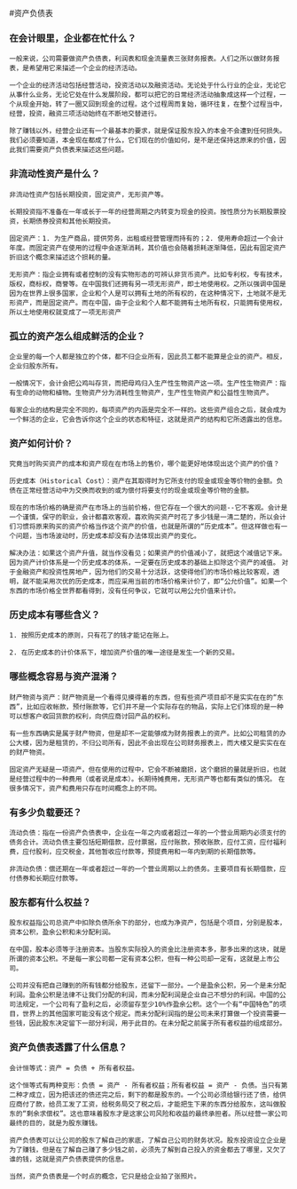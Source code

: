 #资产负债表

### 在会计眼里，企业都在忙什么？

`一般来说，公司需要做资产负债表，利润表和现金流量表三张财务报表。人们之所以做财务报表，是希望用它来描述一个企业的经济活动。`

`一个企业的经济活动包括经营活动，投资活动以及融资活动。无论处于什么行业的企业，无论它从事什么业务，无论它处在什么发展阶段，都可以把它的日常经济活动抽象成这样一个过程，一个从现金开始，转了一圈又回到现金的过程。这个过程周而复始，循环往复，在整个过程当中，经营，投资，融资三项活动始终在不断地交替进行。`

`除了赚钱以外，经营企业还有一个最基本的要求，就是保证股东投入的本金不会遭到任何损失。我们必须要知道，本金现在都成了什么，它们现在的价值如何，是不是还保持这原来的价值，因此我们需要资产负债表来描述这些问题。`

### 非流动性资产是什么？

`非流动性资产包括长期投资，固定资产，无形资产等。`

`长期投资指不准备在一年或长于一年的经营周期之内转变为现金的投资。按性质分为长期股票投资，长期债券投资和其他长期投资。`

`固定资产：1. 为生产商品，提供劳务，出租或经营管理而持有的；2. 使用寿命超过一个会计年度。而固定资产在使用的过程中会逐渐消耗，其价值也会随着损耗逐渐降低，因此有固定资产折旧这个概念来描述这个损耗的量。`

`无形资产：指企业拥有或者控制的没有实物形态的可辨认非货币资产。比如专利权，专有技术，版权，商标权，商誉等。在中国我们还拥有另一项无形资产，即土地使用权。之所以强调中国是因为在世界上很多国家，企业和个人是可以拥有土地的所有权的，在这种情况下，土地就不是无形资产，而是固定资产。而在中国，由于企业和个人都不能拥有土地所有权，只能拥有使用权，所以土地使用权就变成了一项无形资产`

### 孤立的资产怎么组成鲜活的企业？

`企业里的每一个人都是独立的个体，都不归企业所有，因此员工都不能算是企业的资产。相反，企业归股东所有。`

`一般情况下，会计会把公鸡叫存货，而把母鸡归入生产性生物资产这一项。生产性生物资产：指有生命的动物和植物。生物资产分为消耗性生物资产，生产性生物资产和公益性生物资产。`

`每家企业的结构是完全不同的，每项资产的内涵是完全不一样的。这些资产组合之后，就会成为一个鲜活的企业，它会告诉你这个企业的状态和特征，这就是资产的结构和它所透露出的信息。`

### 资产如何计价？

`究竟当时购买资产的成本和资产现在在市场上的售价，哪个能更好地体现出这个资产的价值？`

`历史成本（Historical Cost）：资产在其取得时为它所支付的现金或现金等价物的金额。负债在正常经营活动中为交换而收到的或为偿付将要支付的现金或现金等价物的金额。`

`现在的市场价格的确是资产在市场上的当前价格，但它存在一个很大的问题--它不客观。会计是一个谨慎，保守的职业，会计都喜欢客观，喜欢购买资产时花了多少钱是一清二楚的，所以会计们习惯将原来购买的资产价格当作这个资产的价值，也就是所谓的“历史成本”。但这样做也有一个问题，当市场波动时，历史成本却没有办法体现出资产的变化。`

`解决办法：如果这个资产升值，就当作没看见；如果资产的价值减小了，就把这个减值记下来。因为资产计价体系是一个历史成本的体系，一定要在历史成本的基础上扣除这个资产的减值。`
`对于金融资产和投资性房地产，因为他们的交易十分活跃，这使得他们的市场价格比较客观，透明，就不能采用次优的历史成本，而应采用当前的市场价格来计价了，即“公允价值”。如果一个东西的市场价格全世界都看得到，没有任何争议，它就可以用公允价值来计价。`

### 历史成本有哪些含义？

    1. 按照历史成本的原则，只有花了的钱才能记在账上。

    2. 在历史成本的计价体系下，增加资产价值的唯一途径是发生一个新的交易。

### 哪些概念容易与资产混淆？

`财产物资与资产：财产物资是一个看得见摸得着的东西，但有些资产项目却不是实实在在的“东西”，比如应收帐款，预付账款等，它们并不是一个实际存在的物品，实际上它们体现的是一种可以想客户收回货款的权利，向供应商讨回产品的权利。`

`有一些东西确实是属于财产物资，但是却不一定能够成为财务报表上的资产。比如公司租赁的办公大楼，因为是租赁的，不归公司所有，因此不会出现在公司财务报表上，而大楼又是实实在在的财产物资。`

`固定资产无疑是一项资产，但在使用的过程中，它会不断被磨损，这个磨损的量就是折旧，也就是经营过程中的一种费用（或者说是成本）。长期待摊费用，无形资产等也都有类似的情况。`
`在很多情况下，资产和费用只存在时间概念上的不同。`

### 有多少负载要还？

`流动负债：指在一份资产负债表中，企业在一年之内或者超过一年的一个营业周期内必须支付的债务合计。流动负债主要包括短期借款，应付票据，应付账款，预收账款，应付工资，应付福利费，应付股利，应交税金，其他暂收应付款等，预提费用和一年内到期的长期借款等。`

`非流动负债：偿还期在一年或者超过一年的一个营业周期以上的债务。主要项目有长期借款，应付债券和长期应付款等。`

### 股东都有什么权益？

`股东权益指公司总资产中扣除负债所余下的部分，也成为净资产，包括是个项目，分别是股本，资本公积，盈余公积和未分配利润。`

`在中国，股本必须等于注册资本。当股东实际投入的资金比注册资本多，那多出来的这块，就是所谓的资本公积。不是每一家公司都一定有资本公积，但有一种公司却一定有，这就是上市公司。`

`公司并没有把自己赚到的所有钱都分给股东，还留下一部分。一个是盈余公积，另一个是未分配利润。盈余公积是法律不让我们分配的利润，而未分配利润是企业自己不想分的利润。中国的公司法规定，一个公司有了盈利之后，必须留存至少10%作盈余公积。这个一个有“中国特色”的项目，世界上的其他国家可能没有这个规定。而未分配利润指的是公司未来打算做一个投资需要一些钱，因此股东决定留下一部分利润，用于此目的。在未分配之前属于所有者权益的组成部分。`

### 资产负债表透露了什么信息？

`会计恒等式：资产 = 负债 + 所有者权益。`

`这个恒等式有两种变形：负债 = 资产 - 所有者权益；所有者权益 = 资产 - 负债。当只有第二种才成立，因为把该还的债还完之后，剩下的都是股东的。一个公司必须给银行还了债，给供应商付了款，给员工发了工资，给税务局交了税之后，才能把生下来的东西分给股东，这叫做股东的“剩余求偿权”。这也意味着股东才是这家公司风险和收益的最终承担者。所以经营一家公司最终的目的，就是为股东赚钱。`

`资产负债表可以让公司的股东了解自己的家底，了解自己公司的财务状况。股东投资设立企业是为了赚钱，但是在了解自己赚了多少钱之前，必须先了解到自己投入的资金都去了哪里，又欠了谁的钱，这就是资产负债表提供的信息。`

`当然，资产负债表是一个时点的概念，它只是给企业拍了张照片。`
